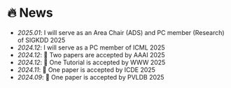 # 🔥 News
- *2025.01*: I will serve as an Area Chair (ADS) and PC member (Research) of SIGKDD 2025
- *2024.12*: I will serve as a PC member of ICML 2025
- *2024.12*: 🎉 Two papers are accepted by AAAI 2025
- *2024.12*: 🎉 One Tutorial is accepted by WWW 2025
- *2024.11*: 🎉 One paper is accepted by ICDE 2025
- *2024.09*: 🎉 One paper is accepted by PVLDB 2025
